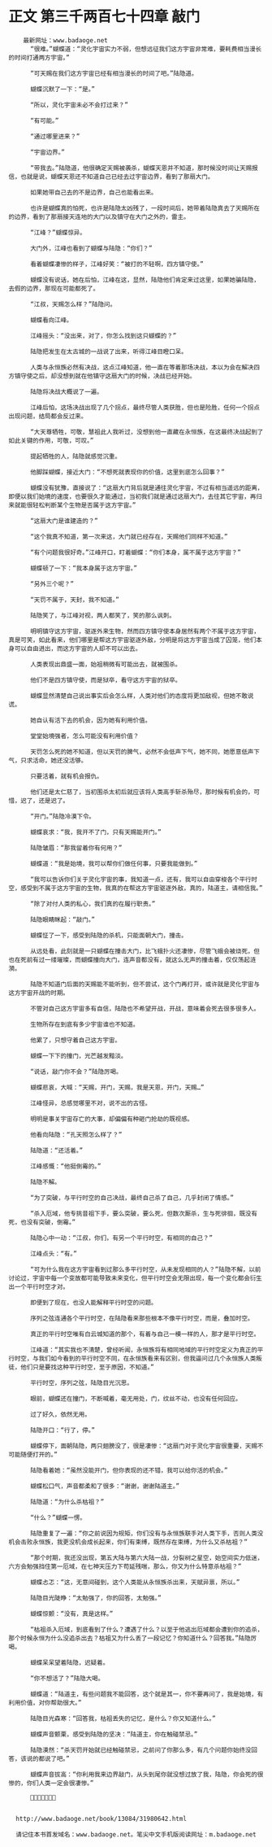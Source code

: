# 正文 第三千两百七十四章 敲门
        最新网址：www.badaoge.net
          “很难。”蝴蝶道：“灵化宇宙实力不弱，但想远征我们这方宇宙非常难，要耗费相当漫长的时间打通两方宇宙。”
      
          “可天赐在我们这方宇宙已经有相当漫长的时间了吧。”陆隐道。
      
          蝴蝶沉默了一下：“是。”
      
          “所以，灵化宇宙未必不会打过来？”
      
          “有可能。”
      
          “通过哪里进来？”
      
          “宇宙边界。”
      
          “带我去。”陆隐道，他很确定天赐被袭杀，蝴蝶天恩并不知道，那时候没时间让天赐报信，也就是说，蝴蝶天恩还不知道自己已经去过宇宙边界，看到了那扇大门。
      
          如果她带自己去的不是边界，自己也能看出来。
      
          也许是蝴蝶真的怕死，也许是陆隐太凶残了，一段时间后，她带着陆隐真去了天赐所在的边界，看到了那扇接天连地的大门以及镇守在大门之外的，雷主。
      
          “江峰？”蝴蝶惊异。
      
          大门外，江峰也看到了蝴蝶与陆隐：“你们？”
      
          看着蝴蝶凄惨的样子，江峰好笑：“被打的不轻啊，四方镇守使。”
      
          蝴蝶没有说话，她在后怕，江峰在这，显然，陆隐他们肯定来过这里，如果她骗陆隐，去假的边界，那现在可能都死了。
      
          “江叔，天赐怎么样？”陆隐问。
      
          蝴蝶看向江峰。
      
          江峰摇头：“没出来，对了，你怎么找到这只蝴蝶的？”
      
          陆隐把发生在太古城的一战说了出来，听得江峰目瞪口呆。
      
          人类与永恒族必然有决战，这点江峰知道，他一直在等着那场决战，本以为会在解决四方镇守使之后，却没想到就在他镇守这扇大门的时候，决战已经开始。
      
          陆隐将决战大概说了一遍。
      
          江峰后怕，这场决战出现了几个拐点，最终尽管人类获胜，但也是险胜，任何一个拐点出现问题，结局都会反过来。
      
          “大天尊牺牲，可敬，慧祖此人我听过，没想到他一直藏在永恒族，在这最终决战起到了如此关键的作用，可敬，可叹。”
      
          提起牺牲的人，陆隐就感觉沉重。
      
          他脚踩蝴蝶，接近大门：“不想死就表现你的价值，这里到底怎么回事？”
      
          蝴蝶没有犹豫，直接说了：“这扇大门背后就是通往灵化宇宙，不过有相当遥远的距离，即便以我们始境的速度，也要很久才能通过，当初我们就是通过这扇大门，去往其它宇宙，再归来就能很轻松判断某个生物是否属于这方宇宙。”
      
          “这扇大门是谁建造的？”
      
          “这个我真不知道，第一次来这，大门就已经存在，天赐他们同样不知道。”
      
          “有个问题我很好奇。”江峰开口，盯着蝴蝶：“你们本身，属不属于这方宇宙？”
      
          蝴蝶顿了一下：“我本身属于这方宇宙。”
      
          “另外三个呢？”
      
          “天罚不属于，天封，我不知道。”
      
          陆隐笑了，与江峰对视，两人都笑了，笑的那么讽刺。
      
          明明镇守这方宇宙，驱逐外来生物，然而四方镇守使本身居然有两个不属于这方宇宙，真是可笑，如此看来，他们哪里是帮这方宇宙驱逐外敌，分明是将这方宇宙当成了囚笼，他们本身可以自由进出，而这方宇宙的人却不可以出去。
      
          人类表现出鼎盛一面，始祖稍微有可能出去，就被围杀。
      
          他们不是四方镇守使，而是狱卒，看守这方宇宙的狱卒。
      
          蝴蝶显然清楚自己说出事实后会怎么样，人类对他们的态度将更加敌视，但她不敢说谎。
      
          她自认有活下去的机会，因为她有利用价值。
      
          堂堂始境强者，怎么可能没有利用价值？
      
          天罚怎么死的她不知道，但以天罚的脾气，必然不会低声下气，她不同，她愿意低声下气，只求活命，她还没活够。
      
          只要活着，就有机会报仇。
      
          他们还是太仁慈了，当初围杀太初后就应该将人类高手斩杀殆尽，那时候有机会的，可惜，迟了，还是迟了。
      
          “开门。”陆隐冷漠下令。
      
          蝴蝶哀求：“我，我开不了门，只有天赐能开门。”
      
          陆隐皱眉：“那我留着你有何用？”
      
          蝴蝶道：“我是始境，我可以帮你们做任何事，只要我能做到。”
      
          “我可以告诉你们关于灵化宇宙的事，我知道一点，还有，我可以自由穿梭各个平行时空，感受到不属于这方宇宙的生物，我真的在帮这方宇宙驱逐外敌，真的，陆道主，请相信我。”
      
          “除了对付人类的私心，我们真的在履行职责。”
      
          陆隐眼睛眯起：“敲门。”
      
          蝴蝶怔了一下，感受到陆隐的杀机，只能面朝大门，撞击。
      
          从远处看，此刻就是一只蝴蝶在撞击大门，比飞蛾扑火还凄惨，尽管飞蛾会被烧死，但也在死前有过一缕璀璨，而蝴蝶撞向大门，连声音都没有，就这么无声的撞击着，仅仅荡起涟漪。
      
          陆隐不知道门后面的天赐能不能听到，但不尝试，这个门再打开，或许就是灵化宇宙与这方宇宙开战的时期。
      
          不管对自己这方宇宙多有自信，陆隐也不希望开战，开战，意味着会死去很多很多人。
      
          生物所存在到底有多少宇宙谁也不知道。
      
          他累了，只想守着自己这方宇宙。
      
          蝴蝶一下下的撞门，光芒越发黯淡。
      
          “说话，敲门你不会？”陆隐厉喝。
      
          蝴蝶悲哀，大喊：“天赐，开门，天赐，我是天恩，开门，天赐…”
      
          江峰怪异，总感觉哪里不对，说不出的古怪。
      
          明明是事关宇宙存亡的大事，却偏偏有种砸门抢劫的既视感。
      
          他看向陆隐：“孔天照怎么样了？”
      
          陆隐道：“还活着。”
      
          江峰感慨：“他挺倒霉的。”
      
          陆隐不解。
      
          “为了突破，与平行时空的自己决战，最终自己杀了自己，几乎封闭了情感。”
      
          “杀入厄域，他专挑昔祖下手，要么突破，要么死，但数次厮杀，生与死徘徊，既没有死，也没有突破，倒霉。”
      
          陆隐心中一动：“江叔，你们，有另一个平行时空，有相同的自己？”
      
          江峰点头：“有。”
      
          “可为什么我在这方宇宙看到过那么多平行时空，从未发现相同的人？”陆隐不解，以前讨论过，宇宙中每一个变故都可能导致未来变化，但平行时空会无限出现，每一个变化都会衍生出一个平行时空才对。
      
          即便到了现在，也没人能解释平行时空的问题。
      
          序列之弦连通各个平行时空，在陆隐看来那些根本不像平行时空，而是，叠加时空。
      
          真正的平行时空唯有白云城知道的那个，有着与自己一模一样的人，那才是平行时空。
      
          江峰道：“其实我也不清楚，曾经听闻，永恒族将有相同地域的平行时空定义为真正的平行时空，与我们如今看到的平行时空不同，在永恒族看来有区别，但我逼问过几个永恒族人类叛徒，他们只是要找这种平行时空，至于原因，不知道。”
      
          平行时空，序列之弦，陆隐目光沉思。
      
          眼前，蝴蝶还在撞门，不断喊着，毫无用处，门，纹丝不动，也没有任何回应。
      
          过了好久，依然无用。
      
          陆隐开口：“行了，停。”
      
          蝴蝶停下，面朝陆隐，两只翅膀没了，很是凄惨：“这扇门对于灵化宇宙很重要，天赐不可能随便打开的。”
      
          陆隐看着她：“虽然没能开门，但你表现的还不错，我可以给你活的机会。”
      
          蝴蝶松口气，声音都柔和了很多：“谢谢，谢谢陆道主。”
      
          陆隐道：“为什么杀枯祖？”
      
          “什么？”蝴蝶一愣。
      
          陆隐重复了一遍：“你之前说因为规矩，你们没有与永恒族联手对人类下手，否则人类没机会击败永恒族，我更没机会成长起来，你们有束缚，既然存在束缚，为什么又杀枯祖？”
      
          “那个时期，我还没出现，第五大陆与第六大陆一战，分裂树之星空，始空间实力低迷，六方会勉强挡住第一厄域，在七神天压力下苟延残喘，那么，你又为什么特意杀枯祖？”
      
          蝴蝶忐忑：“这，无意间碰到，这个人类能从永恒族杀出来，天赋异禀，所以。”
      
          陆隐目光陡睁：“太勉强了，你的回答，太勉强。”
      
          蝴蝶惊颤：“没有，真是这样。”
      
          “枯祖杀入厄域，到底看到了什么？遭遇了什么？以至于他逃出厄域都会遭到你的追杀，那个时候永恒为什么没追杀出去？枯祖又为什么丢了一段记忆？你知道什么？回答我。”陆隐厉喝。
      
          蝴蝶呆呆望着陆隐，迟疑着。
      
          “你不想活了？”陆隐大喝。
      
          蝴蝶道：“陆道主，有些问题我不能回答，这个就是其一，你不要再问了，我是始境，有利用价值，对你帮助很大。”
      
          陆隐目光森寒：“回答我，枯祖丢失的记忆，是什么？你又知道什么。”
      
          蝴蝶声音颤栗，感受到陆隐的坚决：“陆道主，你在触碰禁忌。”
      
          陆隐漠然：“杀天罚开始就已经触碰禁忌，之前问了你那么多，有几个问题你始终没回答，该说的都说了吧。”
      
          蝴蝶声音拔高：“你利用我来边界敲门，从头到尾你就没想过放了我，陆隐，你会死的很惨的，你们人类一定会很凄惨。”
      
          
      
      
      http://www.badaoge.net/book/13084/31980642.html
      
      请记住本书首发域名：www.badaoge.net。笔尖中文手机版阅读网址：m.badaoge.net